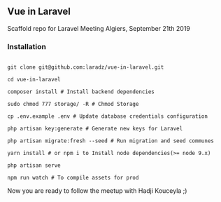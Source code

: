 ## Vue in Laravel

Scaffold repo for Laravel Meeting Algiers, September 21th 2019

### Installation
```

git clone git@github.com:laradz/vue-in-laravel.git

cd vue-in-laravel

composer install # Install backend dependencies

sudo chmod 777 storage/ -R # Chmod Storage

cp .env.example .env # Update database credentials configuration

php artisan key:generate # Generate new keys for Laravel

php artisan migrate:fresh --seed # Run migration and seed communes

yarn install # or npm i to Install node dependencies(>= node 9.x)

php artisan serve 

npm run watch # To compile assets for prod

```

Now you are ready to follow the meetup with Hadji Kouceyla ;)